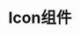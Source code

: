 <script setup>
import demo from './demo.vue'
</script>

# Icon组件

<Preview comp-name="Icon" demo-name="demo">
  <demo />
</Preview>
